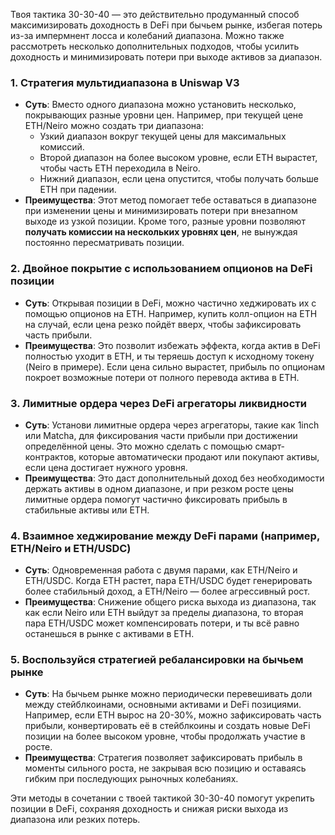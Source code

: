 Твоя тактика 30-30-40 — это действительно продуманный способ максимизировать доходность в DeFi при бычьем рынке, избегая потерь из-за импермнент лосса и колебаний диапазона. Можно также рассмотреть несколько дополнительных подходов, чтобы усилить доходность и минимизировать потери при выходе активов за диапазон.

### 1. **Стратегия мультидиапазона в Uniswap V3**
   - **Суть**: Вместо одного диапазона можно установить несколько, покрывающих разные уровни цен. Например, при текущей цене ETH/Neiro можно создать три диапазона:
      - Узкий диапазон вокруг текущей цены для максимальных комиссий.
      - Второй диапазон на более высоком уровне, если ETH вырастет, чтобы часть ETH переходила в Neiro.
      - Нижний диапазон, если цена опустится, чтобы получать больше ETH при падении.
   - **Преимущества**: Этот метод помогает тебе оставаться в диапазоне при изменении цены и минимизировать потери при внезапном выходе из узкой позиции. Кроме того, разные уровни позволяют **получать комиссии на нескольких уровнях цен**, не вынуждая постоянно пересматривать позиции.

### 2. **Двойное покрытие с использованием опционов на DeFi позиции**
   - **Суть**: Открывая позиции в DeFi, можно частично хеджировать их с помощью опционов на ETH. Например, купить колл-опцион на ETH на случай, если цена резко пойдёт вверх, чтобы зафиксировать часть прибыли.
   - **Преимущества**: Это позволит избежать эффекта, когда актив в DeFi полностью уходит в ETH, и ты теряешь доступ к исходному токену (Neiro в примере). Если цена сильно вырастет, прибыль по опционам покроет возможные потери от полного перевода актива в ETH.

### 3. **Лимитные ордера через DeFi агрегаторы ликвидности**
   - **Суть**: Установи лимитные ордера через агрегаторы, такие как 1inch или Matcha, для фиксирования части прибыли при достижении определённой цены. Это можно сделать с помощью смарт-контрактов, которые автоматически продают или покупают активы, если цена достигает нужного уровня.
   - **Преимущества**: Это даст дополнительный доход без необходимости держать активы в одном диапазоне, и при резком росте цены лимитные ордера помогут частично фиксировать прибыль в стабильные активы или ETH.

### 4. **Взаимное хеджирование между DeFi парами (например, ETH/Neiro и ETH/USDC)**
   - **Суть**: Одновременная работа с двумя парами, как ETH/Neiro и ETH/USDC. Когда ETH растет, пара ETH/USDC будет генерировать более стабильный доход, а ETH/Neiro — более агрессивный рост.
   - **Преимущества**: Снижение общего риска выхода из диапазона, так как если Neiro или ETH выйдут за пределы диапазона, то вторая пара ETH/USDC может компенсировать потери, и ты всё равно останешься в рынке с активами в ETH.

### 5. **Воспользуйся стратегией ребалансировки на бычьем рынке**
   - **Суть**: На бычьем рынке можно периодически перевешивать доли между стейблкоинами, основными активами и DeFi позициями. Например, если ETH вырос на 20-30%, можно зафиксировать часть прибыли, конвертировать её в стейблкоины и создать новые DeFi позиции на более высоком уровне, чтобы продолжать участие в росте.
   - **Преимущества**: Стратегия позволяет зафиксировать прибыль в моменты сильного роста, не закрывая всю позицию и оставаясь гибким при последующих рыночных колебаниях.

Эти методы в сочетании с твоей тактикой 30-30-40 помогут укрепить позиции в DeFi, сохраняя доходность и снижая риски выхода из диапазона или резких потерь.